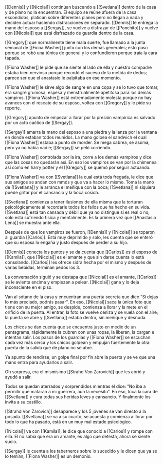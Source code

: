 [[Dennis]] y [[Nicolai]] continúan buscando a [[Svetlana]] dentro de la casa y de plano no la encuentran.
El equipo se reúne afuera de la casa escondidos, platican sobre diferentes planes pero no llegan a nada y deciden actuar haciendo distracciones en separado.
[[Dennis]] le entrega la mano del esposo a [[Sergay]], se vuelve a disfrazar de [[Ponchito]] y vuelve con [[Nicolai]] que está disfrazado de guardia dentro de la casa.

[[Gregory]] que normalmente tiene mala suerte, fue llamado a la junta semanal de [[Fiona Washer]] junto con los demás generales; esto paso porque se robó una túnica de general y lo confundieron porque traía la cara tapada.

[[Fiona Washer]] le pide que se siente al lado de ella y nuestro compadre estaba bien nervioso porque recordó el suceso de la metida de dedos; parece ser que el anastasio le palpitaba en ese momento.

[[Fiona Washer]] le sirve algo de sangre en una copa y se lo tuvo que tomar, era sangre grumosa, espesa y menstrualmente apetitosa para los demás vampiros.
[[Fiona Washer]] está extremadamente molesta porque no hay avances con el rescate de su esposo, voltea con [[Gregory]] y le pide su reporte.

[[Gregory]] apunto de empezar a llorar por la presión vampirica es salvado por un acto caótico de [[Sergay]].

[[Sergay]] amarra la mano del esposo a una piedra y la lanza por la ventana en donde estaban todos reunidos. La mano golpea el sandwich el cual [[Fiona Washer]] estaba a punto de morder. Se mega cabrea, se asoma, pero ya no había nadie; [[Sergay]] se peló corriendo.

[[Fiona Washer]] controlada por la ira, corre a los demás vampiros y dice que las cosas no quedarán así.
En eso los vampiros se van por la chimenea así como en harry potter y el [[Gregory]] se quemó por seguir actuando.

[[Fiona Washer]] va con [[Svetlana]] la cual está toda fregada, le dice que sus amigos se andan con mmds y que va a hacer lo mismo. Toma la mano de [[Svetlana]] y le arranca el meñique con la boca; [[Svetlana]] ni siquiera puede gritar por el cansancio y la boca cosida.

[[Svetlana]] comienza a tener ilusiones de ella misma que la torturan psicológicamente al recordarle todos los fallos que ha hecho en su vida. [[Svetlana]] está tan cansada y débil que ya no distingue si es real o no, solo está sufriendo física y mentalmente. Es la primera vez que [[Anastasia Lena]] se muestra ante ella.

Después de que los vampiros se fueron, [[Dennis]] y [[Nicolai]] se toparon al guardia [[Carlos]]. Está muy deprimido y solo, les cuenta que se enteró que su esposa lo engaña y justo después de perder a su hijo.

[[Dennis]] conecta los puntos y se da cuenta que [[Carlos]] es el esposo de [[Kamila]], que [[Nicolai]] es el amante y que sin darse cuenta lo está consolando. [[Carlos]] les ofrece sidra hecha por el mismo y después de varias bebidas, terminan pedos los 3.

La conversación siguió y se destapa que [[Nicolai]] es el amante, [[Carlos]] se le avienta encima y empiezan a pelear. [[Nicolai]] gana y lo deja inconsciente en el piso.

Van al sótano de la casa y encuentran una puerta secreta que dice "Si dejas lo más preciado, podrás pasar". En eso, [[Nicolai]] saca la única foto que tiene con su mejor amigo, se despide, comienza a llorar y la mete en el orificio de la puerta.
Al entrar, la foto se vuelve ceniza y se vuela con el aire; la puerta se abre y [[Svetlana]] estaba dentro, sin meñique y desnuda.

Los chicos se dan cuenta que se encuentra justo en medio de un pentagrama, rápidamente la cubren con unas ropas, la liberan, la cargan e intentan salir.
Los pasos de los guardias y [[Fiona Washer]] se escuchan cada vez más cerca y los chicos golpean y empujan fuertemente la otra puerta de la salida que de plano no se abre.

Ya apunto de rendirse, un golpe final por fin abre la puerta y se ve que una mano entra para ayudarlos a salir.

Oh sorpresa, era el mismísimo [[Strahd Von Zarovich]] que les abrió y ayudó a salir.

Todos se quedan aterrados y sorprendidos mientras él dice: "No iba a permitir que mataran a mi guerrera, aun la necesito". En eso, toca la cara de [[Svetlana]] y cura todas sus heridas leves y cansancio. Y finalmente los invita a su castillo.

[[Strahd Von Zarovich]] desaparece y los 5 jóvenes se van directo a la posada. [[Svetlana]] se va a su cuarto, se acuesta y comienza a llorar por todo lo que ha pasado, está en un muy mal estado psicológico.

[[Nicolai]] va con [[Kamila]], le dice que conoció a [[Carlos]] y rompe con ella. El no sabía que era un amante, es algo que detesta, ahora se siente sucio.

[[Sergay]] le cuenta a los taberneros sobre lo sucedido y le dicen que ya se lo temían, [[Fiona Washer]] es un demonio.

